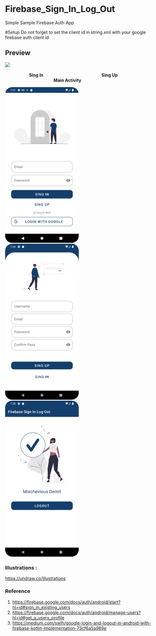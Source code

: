 # Firebase_Sign_In_Log_Out

Simple Sample Firebase Auth App

#Setup
Do not forget to set the client id in string.xml with your google firebase auth client id

## Preview
<img src="https://github.com/RadRasyad/Firebase_Sign_In_Log_Out/blob/master/ss/sample.gif" width="240"> 


&emsp; &emsp;&emsp;&emsp;&emsp; **Sing In** 
&emsp;&emsp;&emsp;&emsp;&emsp;&emsp;&emsp;&emsp;&emsp;&emsp;&emsp;&emsp;&emsp; **Sing Up**  &emsp;&emsp;&emsp;&emsp;&emsp;&emsp;&emsp;&emsp;&emsp;&emsp;&emsp;  **Main Activity**

<img src="https://github.com/RadRasyad/Firebase_Sign_In_Log_Out/blob/master/ss/Sing%20In.png" width="240"> &nbsp;&nbsp;&nbsp;&nbsp;&nbsp;&nbsp;
<img src="https://github.com/RadRasyad/Firebase_Sign_In_Log_Out/blob/master/ss/SingUp.png" width="240"> &nbsp;&nbsp;&nbsp;&nbsp;&nbsp;&nbsp;
<img src="https://github.com/RadRasyad/Firebase_Sign_In_Log_Out/blob/master/ss/MainActivity.png" width="240">


### Illustrations :
https://undraw.co/illustrations

### Reference
1. https://firebase.google.com/docs/auth/android/start?hl=id#sign_in_existing_users
2. https://firebase.google.com/docs/auth/android/manage-users?hl=id#get_a_users_profile
3. https://medium.com/swlh/google-login-and-logout-in-android-with-firebase-kotlin-implementation-73cf6a5a989e
